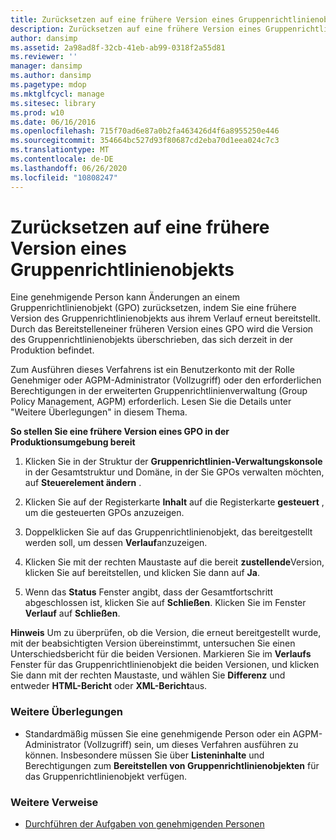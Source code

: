 ```yaml
---
title: Zurücksetzen auf eine frühere Version eines Gruppenrichtlinienobjekts
description: Zurücksetzen auf eine frühere Version eines Gruppenrichtlinienobjekts
author: dansimp
ms.assetid: 2a98ad8f-32cb-41eb-ab99-0318f2a55d81
ms.reviewer: ''
manager: dansimp
ms.author: dansimp
ms.pagetype: mdop
ms.mktglfcycl: manage
ms.sitesec: library
ms.prod: w10
ms.date: 06/16/2016
ms.openlocfilehash: 715f70ad6e87a0b2fa463426d4f6a8955250e446
ms.sourcegitcommit: 354664bc527d93f80687cd2eba70d1eea024c7c3
ms.translationtype: MT
ms.contentlocale: de-DE
ms.lasthandoff: 06/26/2020
ms.locfileid: "10808247"
---
```

# Zurücksetzen auf eine frühere Version eines Gruppenrichtlinienobjekts


Eine genehmigende Person kann Änderungen an einem Gruppenrichtlinienobjekt (GPO) zurücksetzen, indem Sie eine frühere Version des Gruppenrichtlinienobjekts aus ihrem Verlauf erneut bereitstellt. Durch das Bereitstelleneiner früheren Version eines GPO wird die Version des Gruppenrichtlinienobjekts überschrieben, das sich derzeit in der Produktion befindet.

Zum Ausführen dieses Verfahrens ist ein Benutzerkonto mit der Rolle Genehmiger oder AGPM-Administrator (Vollzugriff) oder den erforderlichen Berechtigungen in der erweiterten Gruppenrichtlinienverwaltung (Group Policy Management, AGPM) erforderlich. Lesen Sie die Details unter "Weitere Überlegungen" in diesem Thema.

**So stellen Sie eine frühere Version eines GPO in der Produktionsumgebung bereit**

1.  Klicken Sie in der Struktur der **Gruppenrichtlinien-Verwaltungskonsole** in der Gesamtstruktur und Domäne, in der Sie GPOs verwalten möchten, auf **Steuerelement ändern** .

2.  Klicken Sie auf der Registerkarte **Inhalt** auf die Registerkarte **gesteuert** , um die gesteuerten GPOs anzuzeigen.

3.  Doppelklicken Sie auf das Gruppenrichtlinienobjekt, das bereitgestellt werden soll, um dessen **Verlauf**anzuzeigen.

4.  Klicken Sie mit der rechten Maustaste auf die bereit **zustellende**Version, klicken Sie auf bereitstellen, und klicken Sie dann auf **Ja**.

5.  Wenn das **Status** Fenster angibt, dass der Gesamtfortschritt abgeschlossen ist, klicken Sie auf **Schließen**. Klicken Sie im Fenster **Verlauf** auf **Schließen**.

**Hinweis**  Um zu überprüfen, ob die Version, die erneut bereitgestellt wurde, mit der beabsichtigten Version übereinstimmt, untersuchen Sie einen Unterschiedsbericht für die beiden Versionen. Markieren Sie im **Verlaufs** Fenster für das Gruppenrichtlinienobjekt die beiden Versionen, und klicken Sie dann mit der rechten Maustaste, und wählen Sie **Differenz** und entweder **HTML-Bericht** oder **XML-Bericht**aus.

 

### Weitere Überlegungen

-   Standardmäßig müssen Sie eine genehmigende Person oder ein AGPM-Administrator (Vollzugriff) sein, um dieses Verfahren ausführen zu können. Insbesondere müssen Sie über **Listeninhalte** und Berechtigungen zum **Bereitstellen von Gruppenrichtlinienobjekten** für das Gruppenrichtlinienobjekt verfügen.

### Weitere Verweise

-   [Durchführen der Aufgaben von genehmigenden Personen](performing-approver-tasks-agpm30ops.md)

 

 





